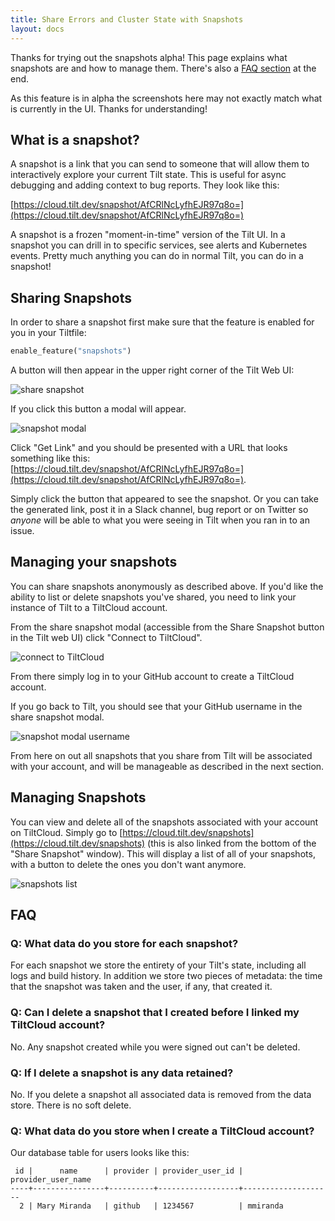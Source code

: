 ```yaml
---
title: Share Errors and Cluster State with Snapshots
layout: docs
---
```


Thanks for trying out the snapshots alpha! This page explains what snapshots are and how to manage them. There's also a [FAQ section](/snapshots#faq) at the end.

As this feature is in alpha the screenshots here may not exactly match what is currently in the UI. Thanks for understanding!

## What is a snapshot?
A snapshot is a link that you can send to someone that will allow them to interactively explore your current Tilt state. This is useful for async debugging and adding context to bug reports. They look like this:

[https://cloud.tilt.dev/snapshot/AfCRlNcLyfhEJR97q8o=](https://cloud.tilt.dev/snapshot/AfCRlNcLyfhEJR97q8o=)

A snapshot is a frozen "moment-in-time" version of the Tilt UI. In a snapshot you can drill in to specific services, see alerts and Kubernetes events. Pretty much anything you can do in normal Tilt, you can do in a snapshot!

## Sharing Snapshots
In order to share a snapshot first make sure that the feature is enabled for you in your Tiltfile:

```python
enable_feature("snapshots")
```

A button will then appear in the upper right corner of the Tilt Web UI:

![share snapshot](assets/img/share-snapshot-button.png)

If you click this button a modal will appear.

![snapshot modal](assets/img/snapshot-modal.png)

Click "Get Link" and you should be presented with a URL that looks something like this: [https://cloud.tilt.dev/snapshot/AfCRlNcLyfhEJR97q8o=](https://cloud.tilt.dev/snapshot/AfCRlNcLyfhEJR97q8o=).

Simply click the button that appeared to see the snapshot. Or you can take the generated link, post it in a Slack channel, bug report or on Twitter so _anyone_ will be able to what you were seeing in Tilt when you ran in to an issue.

## Managing your snapshots

You can share snapshots anonymously as described above. If you'd like the ability to list
or delete snapshots you've shared, you need to link your instance of Tilt to a TiltCloud account.

From the share snapshot modal (accessible from the Share Snapshot button in the Tilt web UI) click "Connect to TiltCloud".

![connect to TiltCloud](assets/img/connect-to-tiltcloud.png)

From there simply log in to your GitHub account to create a TiltCloud account.

If you go back to Tilt, you should see that your GitHub username in the share snapshot modal.

![snapshot modal username](assets/img/snapshot-modal-username.png)

From here on out all snapshots that you share from Tilt will be associated with your account, and will be manageable as described in the next section.

## Managing Snapshots
You can view and delete all of the snapshots associated with your account on TiltCloud. Simply go to [https://cloud.tilt.dev/snapshots](https://cloud.tilt.dev/snapshots) (this is also linked from the bottom of the "Share Snapshot" window). This will display a list of all of your snapshots, with a button to delete the ones you don't want anymore.

![snapshots list](assets/img/snapshots-list.png)

## FAQ

### Q: What data do you store for each snapshot?
For each snapshot we store the entirety of your Tilt's state, including all logs and build history. In addition we store two pieces of metadata: the time that the snapshot was taken and the user, if any, that created it.

### Q: Can I delete a snapshot that I created before I linked my TiltCloud account?
No. Any snapshot created while you were signed out can't be deleted.

### Q: If I delete a snapshot is any data retained?
No. If you delete a snapshot all associated data is removed from the data store. There is no soft delete.

### Q: What data do you store when I create a TiltCloud account?
Our database table for users looks like this:

```
 id |      name      | provider | provider_user_id | provider_user_name
----+----------------+----------+------------------+--------------------
  2 | Mary Miranda   | github   | 1234567          | mmiranda
  ```
